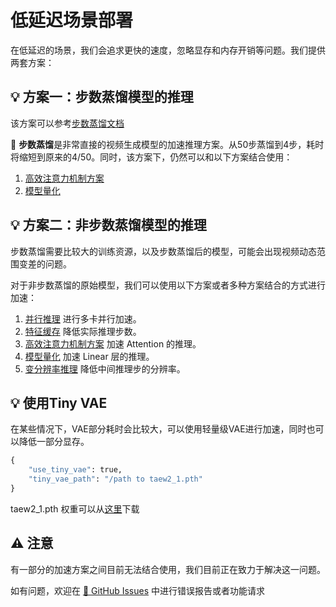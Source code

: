# 低延迟场景部署

在低延迟的场景，我们会追求更快的速度，忽略显存和内存开销等问题。我们提供两套方案：

## 💡 方案一：步数蒸馏模型的推理

该方案可以参考[步数蒸馏文档](https://lightx2v-zhcn.readthedocs.io/zh-cn/latest/method_tutorials/step_distill.html)

🧠 **步数蒸馏**是非常直接的视频生成模型的加速推理方案。从50步蒸馏到4步，耗时将缩短到原来的4/50。同时，该方案下，仍然可以和以下方案结合使用：
1. [高效注意力机制方案](https://lightx2v-zhcn.readthedocs.io/zh-cn/latest/method_tutorials/attention.html)
2. [模型量化](https://lightx2v-zhcn.readthedocs.io/zh-cn/latest/method_tutorials/quantization.html)

## 💡 方案二：非步数蒸馏模型的推理

步数蒸馏需要比较大的训练资源，以及步数蒸馏后的模型，可能会出现视频动态范围变差的问题。

对于非步数蒸馏的原始模型，我们可以使用以下方案或者多种方案结合的方式进行加速：

1. [并行推理](https://lightx2v-zhcn.readthedocs.io/zh-cn/latest/method_tutorials/parallel.html) 进行多卡并行加速。
2. [特征缓存](https://lightx2v-zhcn.readthedocs.io/zh-cn/latest/method_tutorials/cache.html) 降低实际推理步数。
3. [高效注意力机制方案](https://lightx2v-zhcn.readthedocs.io/zh-cn/latest/method_tutorials/attention.html) 加速 Attention 的推理。
4. [模型量化](https://lightx2v-zhcn.readthedocs.io/zh-cn/latest/method_tutorials/quantization.html) 加速 Linear 层的推理。
5. [变分辨率推理](https://lightx2v-zhcn.readthedocs.io/zh-cn/latest/method_tutorials/changing_resolution.html) 降低中间推理步的分辨率。

## 💡 使用Tiny VAE

在某些情况下，VAE部分耗时会比较大，可以使用轻量级VAE进行加速，同时也可以降低一部分显存。

```python
{
    "use_tiny_vae": true,
    "tiny_vae_path": "/path to taew2_1.pth"
}
```
taew2_1.pth 权重可以从[这里](https://github.com/madebyollin/taehv/raw/refs/heads/main/taew2_1.pth)下载


## ⚠️ 注意

有一部分的加速方案之间目前无法结合使用，我们目前正在致力于解决这一问题。

如有问题，欢迎在 [🐛 GitHub Issues](https://github.com/ModelTC/lightx2v/issues) 中进行错误报告或者功能请求

